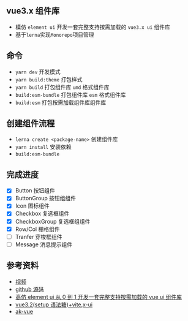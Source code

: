 ## vue3.x 组件库

- 模仿 `element ui` 开发一套完整支持按需加载的 `vue3.x ui` 组件库
- 基于`lerna`实现`Monorepo`项目管理

## 命令

- `yarn dev` 开发模式
- `yarn build:theme` 打包样式
- `yarn build` 打包组件库 `umd` 格式组件库
- `build:esm-bundle` 打包组件库 `esm` 格式组件库
- `build:esm` 打包按需加载组件库组件库

## 创建组件流程

- `lerna create <package-name>` 创建组件库
- `yarn install` 安装依赖
- `build:esm-bundle`

## 完成进度

- [x] Button 按钮组件
- [x] ButtonGroup 按钮组组件
- [x] Icon 图标组件
- [x] Checkbox 复选框组件
- [x] CheckboxGroup 复选框组组件
- [x] Row/Col 栅格组件
- [ ] Tranfer 穿梭框组件
- [ ] Message 消息提示组件

## 参考资料

- [视频](https://www.bilibili.com/video/BV1NP411N7K1?p=1&vd_source=c5abf1ba032ca00c06ebba96e3ff445e)
- [github 源码](https://github.com/xiazhongzheng/vue3-x-ui)
- [高仿 element ui 从 0 到 1 开发一套完整支持按需加载的 vue ui 组件库](https://www.bilibili.com/video/BV1qL4y1j7eM/?spm_id_from=333.999.0.0&vd_source=c5abf1ba032ca00c06ebba96e3ff445e)
- [vue3.2(setup 语法糖)+vite,x-ui](https://github.com/Down-1998/x-ui)
- [ak-vue](https://github.com/337547038/ak-vue3)
